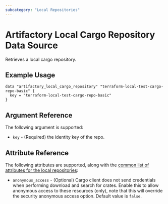 ```yaml
---
subcategory: "Local Repositories"
---
```


# Artifactory Local Cargo Repository Data Source

Retrieves a local cargo repository.

## Example Usage

```hcl
data "artifactory_local_cargo_repository" "terraform-local-test-cargo-repo-basic" {
  key = "terraform-local-test-cargo-repo-basic"
}
```

## Argument Reference

The following argument is supported:

* `key` - (Required) the identity key of the repo.

## Attribute Reference

The following attributes are supported, along with the [common list of attributes for the local repositories](local.md):

* `anonymous_access` - (Optional) Cargo client does not send credentials when performing download and search for crates.
  Enable this to allow anonymous access to these resources (only), note that this will override the security anonymous
  access option. Default value is `false`.
